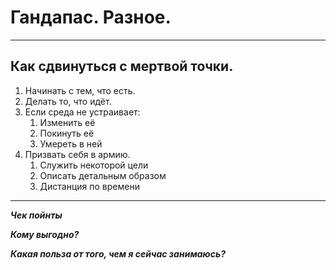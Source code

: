 # Гандапас. Разное.
---

## Как сдвинуться с мертвой точки. 

1. Начинать с тем, что есть.
1. Делать то, что идёт.
1. Если среда не устраивает:
    1. Изменить её
    1. Покинуть её
    1. Умереть в ней
1. Призвать себя в армию.
    1. Служить некоторой цели
    1. Описать детальным образом
    1. Дистанция по времени

---
_**Чек пойнты**_ 

_**Кому выгодно?**_

_**Какая польза от того, чем я сейчас занимаюсь?**_


